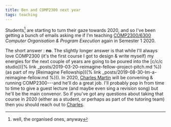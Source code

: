 ```yaml
---
title: Ben and COMP2300 next year
tags: teaching
---
```


Students[^organised-ones] are starting to turn their gaze towards 2020, and so
I've been getting a bunch of emails asking me if I'm teaching
[COMP2300/6300](https://cs.anu.edu.au/courses/comp2300/) _Computer Organisation
& Program Execution_ again in Semester 1 2020.

The short answer : **no**. The slightly longer answer is that while I'll always
love COMP2300 (it's the first course I got to design & write myself) my energies
for the next couple of years are going to be poured into the [c/c/c
studio]({% link
_posts/2019-03-20-reimagine-fellow-project-pitch.md %}) (as part of my
[Reimagine Fellowship]({% link
_posts/2019-08-30-Im-a-reimagine-fellow.md %})). In 2020, [Charles
Martin](https://cs.anu.edu.au/code-creativity-culture/charles-martin/) will be
convening & running COMP2300---and he'll do a great job. I'll probably pop in
from time to time to give a guest lecture (and maybe even sing a revision song)
but he'll be the main convenor. So if you've got any questions about taking that
course in 2020 (either as a student, or perhaps as part of the tutoring team)
then you should reach out to [Charles](mailto:charles.martin@anu.edu.au).

[^organised-ones]: well, the organised ones, anyway
